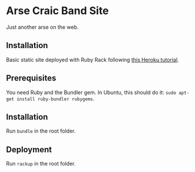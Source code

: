 # Arse Craic Band Site

Just another arse on the web.

## Installation

Basic static site deployed with Ruby Rack following [this Heroku tutorial](https://devcenter.heroku.com/articles/static-sites-ruby).

## Prerequisites

You need Ruby and the Bundler gem. In Ubuntu, this should do it: `sudo apt-get install ruby-bundler rubygems`.

## Installation

Run `bundle` in the root folder.

## Deployment

Run `rackup` in the root folder.
